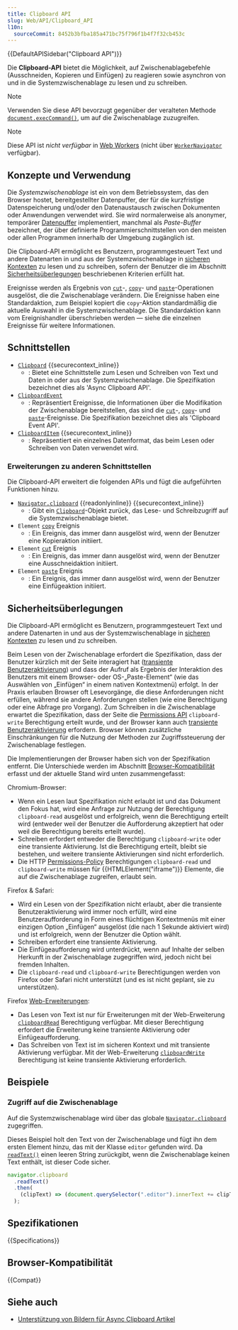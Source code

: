 ```yaml
---
title: Clipboard API
slug: Web/API/Clipboard_API
l10n:
  sourceCommit: 8452b3bfba185a471bc75f796f1b4f7f32cb453c
---
```


{{DefaultAPISidebar("Clipboard API")}}

Die **Clipboard-API** bietet die Möglichkeit, auf Zwischenablagebefehle (Ausschneiden, Kopieren und Einfügen) zu reagieren sowie asynchron von und in die Systemzwischenablage zu lesen und zu schreiben.

> [!NOTE]
> Verwenden Sie diese API bevorzugt gegenüber der veralteten Methode [`document.execCommand()`](/de/docs/Web/API/Document/execCommand), um auf die Zwischenablage zuzugreifen.

> [!NOTE]
> Diese API ist _nicht verfügbar_ in [Web Workers](/de/docs/Web/API/Web_Workers_API) (nicht über [`WorkerNavigator`](/de/docs/Web/API/WorkerNavigator) verfügbar).

## Konzepte und Verwendung

Die _Systemzwischenablage_ ist ein von dem Betriebssystem, das den Browser hostet, bereitgestellter Datenpuffer, der für die kurzfristige Datenspeicherung und/oder den Datenaustausch zwischen Dokumenten oder Anwendungen verwendet wird. Sie wird normalerweise als anonymer, temporärer [Datenpuffer](https://en.wikipedia.org/wiki/Data_buffer) implementiert, manchmal als _Paste-Buffer_ bezeichnet, der über definierte Programmierschnittstellen von den meisten oder allen Programmen innerhalb der Umgebung zugänglich ist.

Die Clipboard-API ermöglicht es Benutzern, programmgesteuert Text und andere Datenarten in und aus der Systemzwischenablage in [sicheren Kontexten](/de/docs/Web/Security/Secure_Contexts) zu lesen und zu schreiben, sofern der Benutzer die im Abschnitt [Sicherheitsüberlegungen](#sicherheitsüberlegungen) beschriebenen Kriterien erfüllt hat.

Ereignisse werden als Ergebnis von [`cut`](/de/docs/Web/API/Element/cut_event)-, [`copy`](/de/docs/Web/API/Element/copy_event)- und [`paste`](/de/docs/Web/API/Element/paste_event)-Operationen ausgelöst, die die Zwischenablage verändern. Die Ereignisse haben eine Standardaktion, zum Beispiel kopiert die `copy`-Aktion standardmäßig die aktuelle Auswahl in die Systemzwischenablage. Die Standardaktion kann vom Ereignishandler überschrieben werden — siehe die einzelnen Ereignisse für weitere Informationen.

## Schnittstellen

- [`Clipboard`](/de/docs/Web/API/Clipboard) {{securecontext_inline}}
  - : Bietet eine Schnittstelle zum Lesen und Schreiben von Text und Daten in oder aus der Systemzwischenablage.
    Die Spezifikation bezeichnet dies als 'Async Clipboard API'.
- [`ClipboardEvent`](/de/docs/Web/API/ClipboardEvent)
  - : Repräsentiert Ereignisse, die Informationen über die Modifikation der Zwischenablage bereitstellen, das sind die [`cut`](/de/docs/Web/API/Element/cut_event)-, [`copy`](/de/docs/Web/API/Element/copy_event)- und [`paste`](/de/docs/Web/API/Element/paste_event)-Ereignisse.
    Die Spezifikation bezeichnet dies als 'Clipboard Event API'.
- [`ClipboardItem`](/de/docs/Web/API/ClipboardItem) {{securecontext_inline}}
  - : Repräsentiert ein einzelnes Datenformat, das beim Lesen oder Schreiben von Daten verwendet wird.

### Erweiterungen zu anderen Schnittstellen

Die Clipboard-API erweitert die folgenden APIs und fügt die aufgeführten Funktionen hinzu.

- [`Navigator.clipboard`](/de/docs/Web/API/Navigator/clipboard) {{readonlyinline}} {{securecontext_inline}}
  - : Gibt ein [`Clipboard`](/de/docs/Web/API/Clipboard)-Objekt zurück, das Lese- und Schreibzugriff auf die Systemzwischenablage bietet.
- `Element` [`copy`](/de/docs/Web/API/Element/copy_event) Ereignis
  - : Ein Ereignis, das immer dann ausgelöst wird, wenn der Benutzer eine Kopieraktion initiiert.
- `Element` [`cut`](/de/docs/Web/API/Element/cut_event) Ereignis
  - : Ein Ereignis, das immer dann ausgelöst wird, wenn der Benutzer eine Ausschneidaktion initiiert.
- `Element` [`paste`](/de/docs/Web/API/Element/paste_event) Ereignis
  - : Ein Ereignis, das immer dann ausgelöst wird, wenn der Benutzer eine Einfügeaktion initiiert.

<!-- Note `Window: clipboardchange` event is in spec but not implemented -->

## Sicherheitsüberlegungen

Die Clipboard-API ermöglicht es Benutzern, programmgesteuert Text und andere Datenarten in und aus der Systemzwischenablage in [sicheren Kontexten](/de/docs/Web/Security/Secure_Contexts) zu lesen und zu schreiben.

Beim Lesen von der Zwischenablage erfordert die Spezifikation, dass der Benutzer kürzlich mit der Seite interagiert hat ([transiente Benutzeraktivierung](/de/docs/Web/Security/User_activation)) und dass der Aufruf als Ergebnis der Interaktion des Benutzers mit einem Browser- oder OS-„Paste-Element“ (wie das Auswählen von „Einfügen“ in einem nativen Kontextmenü) erfolgt. In der Praxis erlauben Browser oft Lesevorgänge, die diese Anforderungen nicht erfüllen, während sie andere Anforderungen stellen (wie eine Berechtigung oder eine Abfrage pro Vorgang).
Zum Schreiben in die Zwischenablage erwartet die Spezifikation, dass der Seite die [Permissions API](/de/docs/Web/API/Permissions_API) `clipboard-write` Berechtigung erteilt wurde, und der Browser kann auch [transiente Benutzeraktivierung](/de/docs/Web/Security/User_activation) erfordern.
Browser können zusätzliche Einschränkungen für die Nutzung der Methoden zur Zugriffssteuerung der Zwischenablage festlegen.

Die Implementierungen der Browser haben sich von der Spezifikation entfernt.
Die Unterschiede werden im Abschnitt [Browser-Kompatibilität](#browser-kompatibilität) erfasst und der aktuelle Stand wird unten zusammengefasst:

Chromium-Browser:

- Wenn ein Lesen laut Spezifikation nicht erlaubt ist und das Dokument den Fokus hat, wird eine Anfrage zur Nutzung der Berechtigung `clipboard-read` ausgelöst und erfolgreich, wenn die Berechtigung erteilt wird (entweder weil der Benutzer die Aufforderung akzeptiert hat oder weil die Berechtigung bereits erteilt wurde).
- Schreiben erfordert entweder die Berechtigung `clipboard-write` oder eine transiente Aktivierung.
  Ist die Berechtigung erteilt, bleibt sie bestehen, und weitere transiente Aktivierungen sind nicht erforderlich.
- Die HTTP [Permissions-Policy](/de/docs/Web/HTTP/Reference/Headers/Permissions-Policy) Berechtigungen `clipboard-read` und `clipboard-write` müssen für {{HTMLElement("iframe")}} Elemente, die auf die Zwischenablage zugreifen, erlaubt sein.

Firefox & Safari:

- Wird ein Lesen von der Spezifikation nicht erlaubt, aber die transiente Benutzeraktivierung wird immer noch erfüllt, wird eine Benutzeraufforderung in Form eines flüchtigen Kontextmenüs mit einer einzigen Option „Einfügen“ ausgelöst (die nach 1 Sekunde aktiviert wird) und ist erfolgreich, wenn der Benutzer die Option wählt.
- Schreiben erfordert eine transiente Aktivierung.
- Die Einfügeaufforderung wird unterdrückt, wenn auf Inhalte der selben Herkunft in der Zwischenablage zugegriffen wird, jedoch nicht bei fremden Inhalten.
- Die `clipboard-read` und `clipboard-write` Berechtigungen werden von Firefox oder Safari nicht unterstützt (und es ist nicht geplant, sie zu unterstützen).

Firefox [Web-Erweiterungen](/de/docs/Mozilla/Add-ons/WebExtensions/Interact_with_the_clipboard):

- Das Lesen von Text ist nur für Erweiterungen mit der Web-Erweiterung [`clipboardRead`](/de/docs/Mozilla/Add-ons/WebExtensions/manifest.json/permissions#clipboardread) Berechtigung verfügbar.
  Mit dieser Berechtigung erfordert die Erweiterung keine transiente Aktivierung oder Einfügeaufforderung.
- Das Schreiben von Text ist im sicheren Kontext und mit transiente Aktivierung verfügbar.
  Mit der Web-Erweiterung [`clipboardWrite`](/de/docs/Mozilla/Add-ons/WebExtensions/manifest.json/permissions#clipboardwrite) Berechtigung ist keine transiente Aktivierung erforderlich.

## Beispiele

### Zugriff auf die Zwischenablage

Auf die Systemzwischenablage wird über das globale [`Navigator.clipboard`](/de/docs/Web/API/Navigator/clipboard) zugegriffen.

Dieses Beispiel holt den Text von der Zwischenablage und fügt ihn dem ersten Element hinzu, das mit der Klasse `editor` gefunden wird. Da [`readText()`](/de/docs/Web/API/Clipboard/readText) einen leeren String zurückgibt, wenn die Zwischenablage keinen Text enthält, ist dieser Code sicher.

```js
navigator.clipboard
  .readText()
  .then(
    (clipText) => (document.querySelector(".editor").innerText += clipText),
  );
```

## Spezifikationen

{{Specifications}}

## Browser-Kompatibilität

{{Compat}}

## Siehe auch

- [Unterstützung von Bildern für Async Clipboard Artikel](https://web.dev/articles/async-clipboard)
